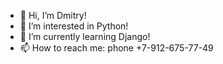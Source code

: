 - 👋 Hi, I’m Dmitry!
- 👀 I’m interested in Python!
- 🌱 I’m currently learning Django!
- 📫 How to reach me: phone +7-912-675-77-49
